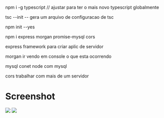 npm i -g typescript // ajustar para ter o mais novo typescript globalmente

tsc --init -- gera um arquivo de configuracao de tsc

npm init --yes 

npm i express morgan promise-mysql cors

express framework para criar aplic de servidor

morgan ir vendo em console o que esta ocorrendo

mysql conet node com mysql

cors trabalhar com mais de um servidor



# Screenshot
![](docs/screenshot.png)
![](docs/screenshot2.png)
